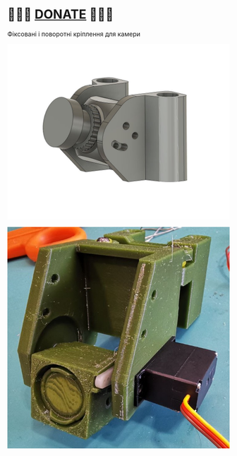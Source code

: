 
# 🍩🍩🍩 [DONATE](https://send.monobank.ua/jar/8GPxyGjM8E) 🍩🍩🍩


Фіксовані і поворотні кріплення для камери


![](/FPV_CAMERA_MOUNT/1.jpg)

![](/FPV_CAMERA_MOUNT/2.jpg)

